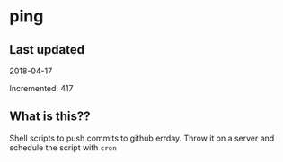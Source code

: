 # ping

## Last updated
2018-04-17

Incremented: 417

## What is this??
Shell scripts to push commits to github errday. Throw it on a server and schedule the script with `cron`
